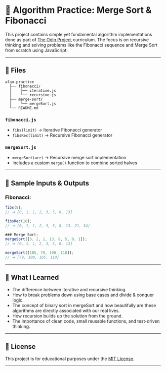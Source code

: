 # 🧠 Algorithm Practice: Merge Sort & Fibonacci

This project contains simple yet fundamental algorithm implementations done as part of [The Odin Project](https://www.theodinproject.com/) curriculum. The focus is on recursive thinking and solving problems like the Fibonacci sequence and Merge Sort from scratch using JavaScript.

---

## 📂 Files
```
algo-practice
  ├── fibonacci/
  │    ├── iterative.js
  │    └── recursive.js
  ├── merge-sort/
  │    └── mergeSort.js
  └── README.md
```

### `fibonacci.js`
- `fibs(limit)` → Iterative Fibonacci generator
- `fibsRec(limit)` → Recursive Fibonacci generator

### `mergeSort.js`
- `mergeSort(arr)` → Recursive merge sort implementation
- Includes a custom `merge()` function to combine sorted halves

---

## 🚀 Sample Inputs & Outputs

### Fibonacci:
```js
fibs(8); 
// ➜ [0, 1, 1, 2, 3, 5, 8, 13]

fibsRec(10); 
// ➜ [0, 1, 1, 2, 3, 5, 8, 13, 21, 34]

### Merge Sort:
mergeSort([3, 2, 1, 13, 8, 5, 0, 1]);
// ➜ [0, 1, 1, 2, 3, 5, 8, 13]

mergeSort([105, 79, 100, 110]);
// ➜ [79, 100, 105, 110]
```
---

## 🧩 What I Learned
- The difference between iterative and recursive thinking.
- How to break problems down using base cases and divide & conquer logic.
- The concept of binary sort in mergeSort and how beautifully are these algorithms are directly associated with our real lives.
- How recursion builds up the solution from the ground.
- The importance of clean code, small reusable functions, and test-driven thinking.

---

## 📄 License
This project is for educational purposes under the [MIT License](LICENSE).


---
